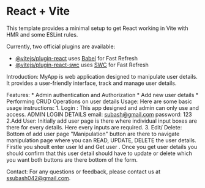 # React + Vite

This template provides a minimal setup to get React working in Vite with HMR and some ESLint rules.

Currently, two official plugins are available:

- [@vitejs/plugin-react](https://github.com/vitejs/vite-plugin-react/blob/main/packages/plugin-react/README.md) uses [Babel](https://babeljs.io/) for Fast Refresh
- [@vitejs/plugin-react-swc](https://github.com/vitejs/vite-plugin-react-swc) uses [SWC](https://swc.rs/) for Fast Refresh


Introduction:
        MyApp is web application designed to manipulate user details. It provides a user-friendly interface, track and manage user details.

Features:
        * Admin authentication and Authorization
        * Add new user details
        * Performing CRUD Operations on user details
Usage:
        Here are some basic usage instructions:
        1. Login : This app designed and admin can only use and access.
                    ADMIN LOGIN DETAILS
                          email: subash@gmail.com
                          password: 123
        2.Add User:  Initially add user page is there where individual input boxes are there 
                      for every details. Here every inputs are required.
        3. Edit/ Delete:  Bottom of add user page "Manipulation" button are there to navigate manipulation page where you can READ, UPDATE, DELETE the user details. Firstle you shoult enter user Id and Get user . Once you get user details you should confirm that this user detail should have to update or delete which you want both buttons are there bottom of the form.

Contact:
          For any questions or feedback, please contact us at ssubash042@gmail.com.
